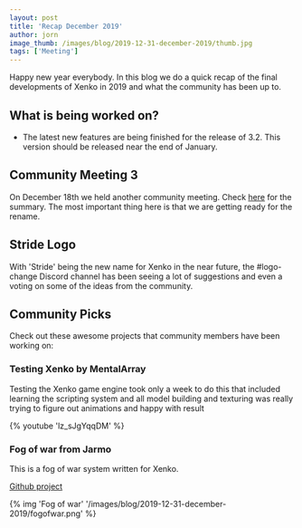 ```yaml
---
layout: post
title: 'Recap December 2019'
author: jorn
image_thumb: /images/blog/2019-12-31-december-2019/thumb.jpg
tags: ['Meeting']
---
```

Happy new year everybody. In this blog we do a quick recap of the final developments of Xenko in 2019 and what the community has been up to.
<!-- excerpt -->

## What is being worked on? 
* The latest new features are being finished for the release of 3.2. This version should be released near the end of January.

## Community Meeting 3
On December 18th we held another community meeting. Check [here](https://stride3d.net/blog/community-meeting-3/) for the summary. The most important thing here is that we are getting ready for the rename.

## Stride Logo
With 'Stride' being the new name for Xenko in the near future, the #logo-change Discord channel has been seeing a lot of suggestions and even a voting on some of the ideas from the community.

## Community Picks
Check out these awesome projects that community members have been working on:

### Testing Xenko by MentalArray

Testing the Xenko game engine took only a week to do this that included learning the scripting system and all model building and texturing was really trying to figure out animations and happy with result

{% youtube 'lz_sJgYqqDM' %}

### Fog of war from Jarmo

This is a fog of war system written for Xenko.

[Github project](https://github.com/devjarmo/XenkoFogOfWarPlus)

{% img 'Fog of war' '/images/blog/2019-12-31-december-2019/fogofwar.png' %}